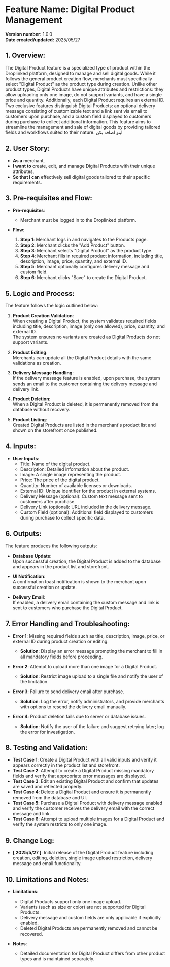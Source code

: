 # Feature Name: Digital Product Management

**Version number:** 1.0.0  
**Date created/updated:** 2025/05/27

## 1. Overview:

The Digital Product feature is a specialized type of product within the Droplinked platform, designed to manage and sell digital goods. While it follows the general product creation flow, merchants must specifically select "Digital Product" as the product type during creation. Unlike other product types, Digital Products have unique attributes and restrictions: they allow uploading only one image, do not support variants, and have a single price and quantity. Additionally, each Digital Product requires an external ID. Two exclusive features distinguish Digital Products: an optional delivery message consisting of customizable text and a link sent via email to customers upon purchase, and a custom field displayed to customers during purchase to collect additional information. This feature aims to streamline the management and sale of digital goods by providing tailored fields and workflows suited to their nature. اینو اضافه بکن

## 2. User Story:

- **As a** merchant,
- **I want to** create, edit, and manage Digital Products with their unique attributes,
- **So that I can** effectively sell digital goods tailored to their specific requirements.

## 3. Pre-requisites and Flow:

- **Pre-requisites**:

  - Merchant must be logged in to the Droplinked platform.

- **Flow**:
  1. **Step 1**: Merchant logs in and navigates to the Products page.
  2. **Step 2**: Merchant clicks the "Add Product" button.
  3. **Step 3**: Merchant selects "Digital Product" as the product type.
  4. **Step 4**: Merchant fills in required product information, including title, description, image, price, quantity, and external ID.
  5. **Step 5**: Merchant optionally configures delivery message and custom field.
  6. **Step 6**: Merchant clicks "Save" to create the Digital Product.

## 5. Logic and Process:

The feature follows the logic outlined below:

1. **Product Creation Validation**:  
   When creating a Digital Product, the system validates required fields including title, description, image (only one allowed), price, quantity, and external ID.  
   The system ensures no variants are created as Digital Products do not support variants.

2. **Product Editing**:  
   Merchants can update all the Digital Product details with the same validations as creation.

3. **Delivery Message Handling**:  
   If the delivery message feature is enabled, upon purchase, the system sends an email to the customer containing the delivery message and delivery link.

4. **Product Deletion**:  
   When a Digital Product is deleted, it is permanently removed from the database without recovery.

5. **Product Listing**:  
   Created Digital Products are listed in the merchant's product list and shown on the storefront once published.

## 4. Inputs:

- **User Inputs**:
  - Title: Name of the digital product.
  - Description: Detailed information about the product.
  - Image: A single image representing the product.
  - Price: The price of the digital product.
  - Quantity: Number of available licenses or downloads.
  - External ID: Unique identifier for the product in external systems.
  - Delivery Message (optional): Custom text message sent to customers after purchase.
  - Delivery Link (optional): URL included in the delivery message.
  - Custom Field (optional): Additional field displayed to customers during purchase to collect specific data.

## 6. Outputs:

The feature produces the following outputs:

- **Database Update**:  
  Upon successful creation, the Digital Product is added to the database and appears in the product list and storefront.

- **UI Notification**:  
  A confirmation toast notification is shown to the merchant upon successful creation or update.

- **Delivery Email**:  
  If enabled, a delivery email containing the custom message and link is sent to customers who purchase the Digital Product.

## 7. Error Handling and Troubleshooting:

- **Error 1**: Missing required fields such as title, description, image, price, or external ID during product creation or editing.

  - **Solution**: Display an error message prompting the merchant to fill in all mandatory fields before proceeding.

- **Error 2**: Attempt to upload more than one image for a Digital Product.

  - **Solution**: Restrict image upload to a single file and notify the user of the limitation.

- **Error 3**: Failure to send delivery email after purchase.

  - **Solution**: Log the error, notify administrators, and provide merchants with options to resend the delivery email manually.

- **Error 4**: Product deletion fails due to server or database issues.
  - **Solution**: Notify the user of the failure and suggest retrying later; log the error for investigation.

## 8. Testing and Validation:

- **Test Case 1**: Create a Digital Product with all valid inputs and verify it appears correctly in the product list and storefront.
- **Test Case 2**: Attempt to create a Digital Product missing mandatory fields and verify that appropriate error messages are displayed.
- **Test Case 3**: Edit an existing Digital Product and confirm that updates are saved and reflected properly.
- **Test Case 4**: Delete a Digital Product and ensure it is permanently removed from the database and UI.
- **Test Case 5**: Purchase a Digital Product with delivery message enabled and verify the customer receives the delivery email with the correct message and link.
- **Test Case 6**: Attempt to upload multiple images for a Digital Product and verify the system restricts to only one image.


## 9. Change Log:
- **[ 2025/5/27 ]**: Initial release of the Digital Product feature including creation, editing, deletion, single image upload restriction, delivery message and email functionality.

## 10. Limitations and Notes:
- **Limitations**:  
  - Digital Products support only one image upload.  
  - Variants (such as size or color) are not supported for Digital Products.  
  - Delivery message and custom fields are only applicable if explicitly enabled.  
  - Deleted Digital Products are permanently removed and cannot be recovered.

- **Notes**:  
  - Detailed documentation for Digital Product differs from other product types and is maintained separately.  
